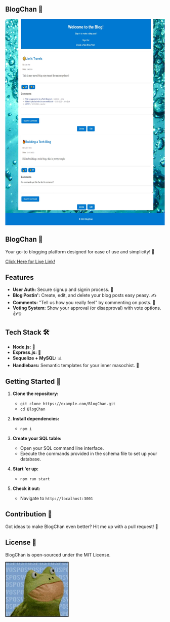 ## BlogChan 📝

<img src="./public/assets/Screenshot_8-3-2024_3306_localhost.jpeg" alt="BlogChan Interface" width="900" height="650"/>

## BlogChan 📝

Your go-to blogging platform designed for ease of use and simplicity! 🌟

[Click Here for Live Link!](https://damp-waters-66345-0d13ff4f4fbd.herokuapp.com/)

## Features

- **User Auth:** Secure signup and signin process. 🔐
- **Blog Postin':** Create, edit, and delete your blog posts easy peasy. ✍️
- **Comments:** "Tell us how you really feel" by commenting on posts. 💬
- **Voting System:** Show your approval (or disapproval) with vote options. 👍👎

## Tech Stack 🛠️

- **Node.js:** 🤖
- **Express.js:** 🚀
- **Sequelize + MySQL:** 📊
- **Handlebars:** Semantic templates for your inner masochist. 📄

## Getting Started 🏁

1. **Clone the repository:**
   - `git clone https://example.com/BlogChan.git`
   - `cd BlogChan`

2. **Install dependencies:**
   - `npm i`

3. **Create your SQL table:**
   - Open your SQL command line interface.
   - Execute the commands provided in the schema file to set up your database.

4. **Start 'er up:**
   - `npm run start`

5. **Check it out:**
   - Navigate to `http://localhost:3001`

## Contribution 🤝

Got ideas to make BlogChan even better? Hit me up with a pull request! 🌟

## License 📜

BlogChan is open-sourced under the MIT License.

![Fun GIF](./public/assets/Giphy.webp)
